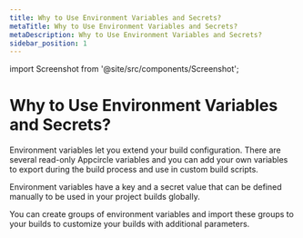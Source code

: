 ```yaml
---
title: Why to Use Environment Variables and Secrets?
metaTitle: Why to Use Environment Variables and Secrets?
metaDescription: Why to Use Environment Variables and Secrets?
sidebar_position: 1
---
```


import Screenshot from '@site/src/components/Screenshot';

# Why to Use Environment Variables and Secrets?

Environment variables let you extend your build configuration. There are several read-only Appcircle variables and you can add your own variables to export during the build process and use in custom build scripts.

Environment variables have a key and a secret value that can be defined manually to be used in your project builds globally.

<Screenshot url='https://cdn.appcircle.io/docs/assets/09-11-EnvVars (2).png' />

You can create groups of environment variables and import these groups to your builds to customize your builds with additional parameters.

<Screenshot url='https://cdn.appcircle.io/docs/assets/image (172).png' />
